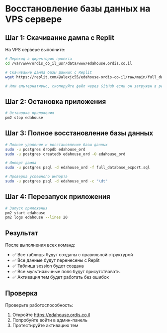 # Восстановление базы данных на VPS сервере

## Шаг 1: Скачивание дампа с Replit

На VPS сервере выполните:

```bash
# Переход в директорию проекта
cd /var/www/ordis_co_il_usr/data/www/edahouse.ordis.co.il

# Скачивание дампа базы данных с Replit
wget https://replit.com/@alexjc55/edahouse-ordis-co-il/raw/main/full_database_export.sql

# Или альтернативно, скопируйте файл через GitHub если он загружен в репозиторий
```

## Шаг 2: Остановка приложения

```bash
# Остановка приложения
pm2 stop edahouse
```

## Шаг 3: Полное восстановление базы данных

```bash
# Полное удаление и восстановление базы данных
sudo -u postgres dropdb edahouse_ord
sudo -u postgres createdb edahouse_ord -O edahouse_ord

# Импорт дампа
sudo -u postgres psql -d edahouse_ord -f full_database_export.sql

# Проверка успешного импорта
sudo -u postgres psql -d edahouse_ord -c "\dt"
```

## Шаг 4: Перезапуск приложения

```bash
# Запуск приложения
pm2 start edahouse
pm2 logs edahouse --lines 20
```

## Результат

После выполнения всех команд:
- ✅ Все таблицы будут созданы с правильной структурой
- ✅ Все данные будут перенесены с Replit
- ✅ Таблица session будет создана
- ✅ Все мультиязычные поля будут присутствовать
- ✅ Активация тем будет работать без ошибок

## Проверка

Проверьте работоспособность:
1. Откройте https://edahouse.ordis.co.il
2. Попробуйте войти в админ-панель
3. Протестируйте активацию тем